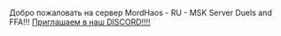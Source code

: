 Добро пожаловать на сервер MordHaos - RU - MSK Server Duels and FFA!!!
[Приглашаем в наш DISCORD!!!!](https://discord.gg/NRgBd2Wu)
[]([http://url/to/img.png](https://wallpapers.com/images/hd/1080p-mordhau-background-3yeen131rubdi5bt.jpg))
